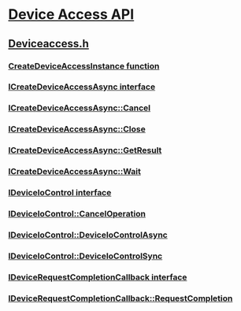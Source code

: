 # [Device Access API](index.md)
## [Deviceaccess.h](../deviceaccess/index.md)
### [CreateDeviceAccessInstance function](../deviceaccess/nf-deviceaccess-createdeviceaccessinstance.md)
### [ICreateDeviceAccessAsync interface](../deviceaccess/nn-deviceaccess-icreatedeviceaccessasync.md)
### [ICreateDeviceAccessAsync::Cancel](../deviceaccess/nf-deviceaccess-icreatedeviceaccessasync-cancel.md)
### [ICreateDeviceAccessAsync::Close](../deviceaccess/nf-deviceaccess-icreatedeviceaccessasync-close.md)
### [ICreateDeviceAccessAsync::GetResult](../deviceaccess/nf-deviceaccess-icreatedeviceaccessasync-getresult.md)
### [ICreateDeviceAccessAsync::Wait](../deviceaccess/nf-deviceaccess-icreatedeviceaccessasync-wait.md)
### [IDeviceIoControl interface](../deviceaccess/nn-deviceaccess-ideviceiocontrol.md)
### [IDeviceIoControl::CancelOperation](../deviceaccess/nf-deviceaccess-ideviceiocontrol-canceloperation.md)
### [IDeviceIoControl::DeviceIoControlAsync](../deviceaccess/nf-deviceaccess-ideviceiocontrol-deviceiocontrolasync.md)
### [IDeviceIoControl::DeviceIoControlSync](../deviceaccess/nf-deviceaccess-ideviceiocontrol-deviceiocontrolsync.md)
### [IDeviceRequestCompletionCallback interface](../deviceaccess/nn-deviceaccess-idevicerequestcompletioncallback.md)
### [IDeviceRequestCompletionCallback::RequestCompletion](../deviceaccess/nf-deviceaccess-idevicerequestcompletioncallback-requestcompletion.md)
